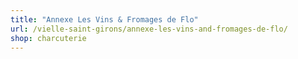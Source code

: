 ```yaml
---
title: "Annexe Les Vins & Fromages de Flo"
url: /vielle-saint-girons/annexe-les-vins-and-fromages-de-flo/
shop: charcuterie
---
```

